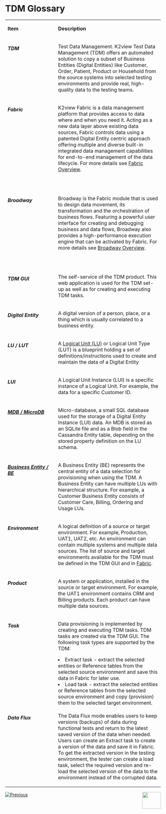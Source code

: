 # TDM Glossary



<table width="900 pxl">
<tbody>
<tr>
<td valign="top" width="250 pxl">
<p><strong>Item</strong></p>
</td>
<td valign="top" width="650 pxl">
<p><strong>Description</strong></p>
</td>
</tr>
<tr>
<td valign="top" width="250 px">
<p><h5>TDM</p>
</td>
<td valign="top" width="650 pxl">
<p>Test Data Management. K2view Test Data Management (TDM) offers an automated solution to copy a subset of Business Entities (Digital Entities) like Customer, Order, Patient, Product or Household from the source systems into selected testing environments and provide real, high-quality data to the testing teams.</p>
</td>
</tr>
<tr>
<td valign="top" width="250 pxl">
<p><h5>Fabric</p>
</td>
<td valign="top" width="650 pxl">
    <p>K2view Fabric is a data management platform that provides access to data where and when you need it. Acting as a new data layer above existing data sources, Fabric controls data using a patented Digital Entity centric approach offering multiple and diverse built-in integrated data management capabilities for end-to-end management of the data lifecycle. For more details see <a href="/articles/01_fabric_overview/01_what%20is%20fabric.md">Fabric Overview</a>.</p>
<p>&nbsp;</p>
</td>
</tr>
<tr>
<td valign="top" width="250 pxl">
<p><h5>Broadway</p>
</td>
<td valign="top" width="650 pxl">
    <p>Broadway is the Fabric module that is used to design data movement, its transformation and the orchestration of business flows. Featuring a powerful user interface for creating and debugging business and data flows, Broadway also provides a high-performance execution engine that can be activated by Fabric. For more details see <a href="/articles/19_Broadway/01_broadway_overview.md">Broadway Overview</a>.</p>
<p>&nbsp;</p>
</td>
</tr>    
<tr>
<td valign="top" width="250 pxl">
<p><h5>TDM GUI</p>
</td>
<td valign="top" width="650 pxl">
<p>The self-service of the TDM product. This web application is used for the TDM set-up as well as for creating and executing TDM tasks.</p>
</td>
</tr>
<tr>
<td valign="top" width="250 pxl">
<p><h5>Digital Entity</p>
</td>
<td valign="top" width="650 pxl">
<p>A digital version of a person, place, or a thing which is usually correlated to a business entity.</p>
</td>
</tr>
<tr>
<td valign="top" width="250">
<p><h5>LU / LUT</p>
</td>
<td valign="top" width="650 pxl">
<p>A&nbsp;<a href="/articles/03_logical_units/01_LU_overview.md">Logical Unit (LU)</a> or Logical Unit Type (LUT) is a blueprint holding a set of definitions/instructions used to create and maintain the data of a Digital Entity</p>
</td>
</tr>
<tr>
<td valign="top" width="250 pxl">
<p><h5>LUI</p>
</td>
<td valign="top" width="650 pxl">
<p>A Logical Unit Instance (LUI) is a specific instance of a Logical Unit. For example, the data for a specific Customer ID.</p>
</td>
</tr>
<tr>
<td valign="top" width="250 pxl">
<p><h5><a href="/articles/02_fabric_architecture/01_fabric_architecture_overview.md#21-fabric-storage">MDB / MicroDB</a></p>
</td>
<td valign="top" width="650 pxl">
<p>Micro-database, a small SQL database used for the storage of a Digital Entity Instance (LUI) data. An MDB is stored as an SQLite file and as a Blob field in the Cassandra Entity table, depending on the stored property definition on the LU schema.</p>
</td>
</tr>
<tr>
<td valign="top" width="250 pxl">
<p><h5><a href="/articles/TDM/tdm_overview/03_business_entity_overview.md">Business Entity / BE</a></p>
</td>
<td valign="top" width="650 pxl">
<p>A Business Entity (BE) represents the central entity of a data selection for provisioning when using the TDM. A Business Entity can have multiple LUs with hierarchical structure. For example, a Customer Business Entity consists of Customer Care, Billing, Ordering and Usage LUs.</p>
</td>
</tr>
<tr>
<td valign="top" width="250 pxl">
<p><h5>Environment</p>
</td>
<td valign="top" width="650 pxl">
<p>A logical definition of a source or target environment. For example, Production, UAT1, UAT2, etc. An environment can contain multiple systems and multiple data sources. The list of source and target environments available for the TDM must be defined in the TDM GUI and in <a href="/articles/25_environments/02_create_new_environment.md">Fabric</a>.</p>
</td>
</tr>
<tr>
<td valign="top" width="250 pxl">
<p><h5>Product</p>
</td>
<td valign="top" width="650 pxl">
<p>A system or application, installed in the source or target environment. For example, the UAT1 environment contains CRM and Billing products. Each product can have multiple data sources.</p>
</td>
</tr>
<tr>
<td valign="top" width="250 pxl">
<p><h5>Task</p>
</td>
<td valign="top" width="650 pxl">
<p>Data provisioning is implemented by creating and executing TDM tasks. TDM tasks are created via the TDM GUI. The following task types are supported by the TDM: </p>
    <li>Extract task - extract the selected entities or Reference tables from the selected source environment and save this data in Fabric for later use. </li>
    <li>Load task - extract the selected entities or Reference tables from the selected source environment and copy (provision) them to the selected target environment.</li>
</td>
</tr>
<tr>
<td valign="top" width="250 pxl">
<p><h5>Data Flux</p>
</td>
<td valign="top" width="650 pxl">
<p>The Data Flux mode enables users to keep versions (backups) of data during functional tests and return to the latest saved version of the data when needed. Users can create an Extract task to create a version of the data and save it in Fabric. To get the extracted version in the testing environment, the tester can create a load task, select the required version and re-load the selected version of the data to the environment instead of the corrupted data.</p>
</td>
</tr>
</tbody>
</table>



 [![Previous](/articles/images/Previous.png)](01_tdm_overview.md)[<img align="right" width="60" height="54" src="/articles/images/Next.png">](03_business_entity_overview.md)
